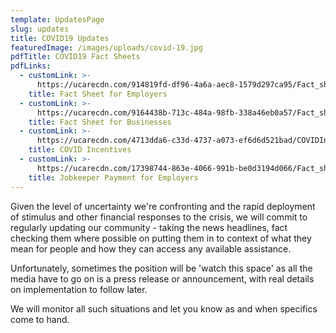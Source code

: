 ```yaml
---
template: UpdatesPage
slug: updates
title: COVID19 Updates
featuredImage: /images/uploads/covid-19.jpg
pdfTitle: COVID19 Fact Sheets
pdfLinks:
  - customLink: >-
      https://ucarecdn.com/914819fd-df96-4a6a-aec8-1579d297ca95/Fact_sheet_Info_for_Employers_3.pdf
    title: Fact Sheet for Employers
  - customLink: >-
      https://ucarecdn.com/9164438b-713c-484a-98fb-338a46eb0a57/Fact_sheet_supporting_businesses_6.pdf
    title: Fact Sheet for Businesses
  - customLink: >-
      https://ucarecdn.com/4713dda6-c33d-4737-a073-ef6d6d521bad/COVIDIncentivesasat30March2020.pdf
    title: COVID Incentives
  - customLink: >-
      https://ucarecdn.com/17398744-863e-4066-991b-be0d3194d066/Fact_sheet_Info_for_Employers_0.pdf
    title: Jobkeeper Payment for Employers
---
```


Given the level of uncertainty we're confronting and the rapid deployment of stimulus and other financial responses to the crisis, we will commit to regularly updating our community - taking the news headlines, fact checking them where possible on putting them in to context of what they mean for people and how they can access any available assistance.

Unfortunately, sometimes the position will be 'watch this space' as all the media have to go on is a press release or announcement, with real details on implementation to follow later.

We will monitor all such situations and let you know as and when specifics come to hand.
